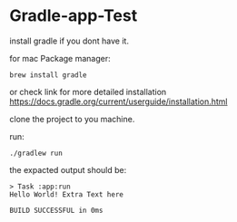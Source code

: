# Gradle-app-Test

install gradle if you dont have it.

for mac  Package manager:

	brew install gradle 

or check link for more detailed installation https://docs.gradle.org/current/userguide/installation.html 

clone the project to you machine. 

run: 

	./gradlew run

the expacted output should be: 

	> Task :app:run
	Hello World! Extra Text here

	BUILD SUCCESSFUL in 0ms
